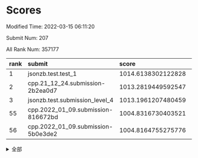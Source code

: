 # Scores

Modified Time: 2022-03-15 06:11:20

Submit Num: 207

All Rank Num: 357177

| rank |               submit               |       score        |       sigma        | pk_num |
| :--- | :--------------------------------- | :----------------- | :----------------- | :----- |
| 1    | jsonzb.test.test_1                 | 1014.6138302122828 | 0.8388028118356334 | 6899   |
| 2    | cpp.21_12_24.submission-2b2ea0d7   | 1013.2819449592547 | 0.8147555643146908 | 6903   |
| 3    | jsonzb.test.submission_level_4     | 1013.1961207480459 | 0.800747076082211  | 6898   |
| 55   | cpp.2022_01_09.submission-816672bd | 1004.8316730403521 | 0.7340061696541552 | 6902   |
| 56   | cpp.2022_01_09.submission-5b0e3de2 | 1004.8164755275776 | 0.7225885488452316 | 6897   |


<details>
<summary>全部</summary>

| rank |                 submit                 |       score        |       sigma        | pk_num |
| :--- | :------------------------------------- | :----------------- | :----------------- | :----- |
| 1    | jsonzb.test.test_1                     | 1014.6138302122828 | 0.8388028118356334 | 6899   |
| 2    | cpp.21_12_24.submission-2b2ea0d7       | 1013.2819449592547 | 0.8147555643146908 | 6903   |
| 3    | jsonzb.test.submission_level_4         | 1013.1961207480459 | 0.800747076082211  | 6898   |
| 4    | gobigger.level_3.submission_level_3_2  | 1012.0291560231439 | 0.7600267353345344 | 6904   |
| 5    | gobigger.level_3.submission_level_3_35 | 1011.9705888550869 | 0.7683143526197198 | 6905   |
| 6    | gobigger.level_3.submission_level_3_6  | 1011.5652269487899 | 0.7999323327268407 | 6898   |
| 7    | gobigger.level_3.submission_level_3_21 | 1011.5132936309424 | 0.7626834581947469 | 6902   |
| 8    | gobigger.level_3.submission_level_3_37 | 1011.2917073189501 | 0.761680589591037  | 6901   |
| 9    | gobigger.level_3.submission_level_3_8  | 1011.1918799312555 | 0.759942106358746  | 6902   |
| 10   | gobigger.level_3.submission_level_3_20 | 1010.9143988028924 | 0.7954011755975836 | 6906   |
| 11   | gobigger.level_3.submission_level_3_30 | 1010.9101240564462 | 0.7924598436029666 | 6901   |
| 12   | gobigger.level_3.submission_level_3_48 | 1010.8643377600504 | 0.7803689607123575 | 6903   |
| 13   | gobigger.level_3.submission_level_3_36 | 1010.8635720510422 | 0.7752864264784242 | 6903   |
| 14   | gobigger.level_3.submission_level_3_22 | 1010.7789063331746 | 0.7672264038196783 | 6901   |
| 15   | gobigger.level_3.submission_level_3_24 | 1010.6826805659358 | 0.779954901704049  | 6901   |
| 16   | gobigger.level_3.submission_level_3_31 | 1010.5689780392188 | 0.7443616979074513 | 6908   |
| 17   | gobigger.level_3.submission_level_3_4  | 1010.4909229257952 | 0.763162013919112  | 6906   |
| 18   | gobigger.level_3.submission_level_3_41 | 1010.4563564722129 | 0.7653372586015694 | 6903   |
| 19   | gobigger.level_3.submission_level_3_47 | 1010.4540563122912 | 0.7840122015930248 | 6904   |
| 20   | gobigger.level_3.submission_level_3_15 | 1010.4366531742404 | 0.7627180758667051 | 6903   |
| 21   | gobigger.level_3.submission_level_3_43 | 1010.4066728039013 | 0.7761384316529387 | 6902   |
| 22   | gobigger.level_3.submission_level_3_12 | 1010.3625694893702 | 0.7711189914141409 | 6907   |
| 23   | gobigger.level_3.submission_level_3_33 | 1010.3338417807743 | 0.7583624015822549 | 6898   |
| 24   | gobigger.level_3.submission_level_3_49 | 1010.3195476906561 | 0.7641010195255148 | 6904   |
| 25   | gobigger.level_3.submission_level_3_27 | 1010.3156264638881 | 0.7558699922935183 | 6906   |
| 26   | gobigger.level_3.submission_level_3_28 | 1010.2855063362696 | 0.7602361400360786 | 6904   |
| 27   | gobigger.level_3.submission_level_3_29 | 1010.277965217479  | 0.7595721352009362 | 6905   |
| 28   | gobigger.level_3.submission_level_3_18 | 1010.2690018266319 | 0.7654393966920203 | 6907   |
| 29   | gobigger.level_3.submission_level_3_38 | 1010.2490061015425 | 0.7781664755352171 | 6906   |
| 30   | gobigger.level_3.submission_level_3_19 | 1010.2286200727918 | 0.7498027730830138 | 6899   |
| 31   | gobigger.level_3.submission_level_3_23 | 1010.2116718294949 | 0.7547009417477093 | 6902   |
| 32   | gobigger.level_3.submission_level_3_1  | 1010.094532542328  | 0.7548797373919586 | 6904   |
| 33   | gobigger.level_3.submission_level_3_14 | 1010.0880201077041 | 0.7309118097966405 | 6904   |
| 34   | gobigger.level_3.submission_level_3_45 | 1010.0758770926842 | 0.7560609097283598 | 6901   |
| 35   | gobigger.level_3.submission_level_3_40 | 1010.0223980874937 | 0.7803423731346715 | 6897   |
| 36   | gobigger.level_3.submission_level_3_5  | 1009.9644466858317 | 0.7638588713315548 | 6906   |
| 37   | gobigger.level_3.submission_level_3_26 | 1009.9470177752715 | 0.7559467460213115 | 6904   |
| 38   | gobigger.level_3.submission_level_3_44 | 1009.9281845051783 | 0.7653418965568476 | 6899   |
| 39   | gobigger.level_3.submission_level_3_16 | 1009.9244471123718 | 0.7813238158554529 | 6902   |
| 40   | gobigger.level_3.submission_level_3_9  | 1009.6663466008424 | 0.7422571298573403 | 6900   |
| 41   | gobigger.level_3.submission_level_3_3  | 1009.6495721237881 | 0.7566059870762561 | 6899   |
| 42   | gobigger.level_3.submission_level_3_11 | 1009.6264939083788 | 0.7513957274173202 | 6898   |
| 43   | gobigger.level_3.submission_level_3_17 | 1009.5340231223694 | 0.7486432149098166 | 6899   |
| 44   | gobigger.level_3.submission_level_3_10 | 1009.3769761334943 | 0.7585673843951657 | 6902   |
| 45   | gobigger.level_3.submission_level_3_39 | 1009.3744882008149 | 0.7252321322174907 | 6902   |
| 46   | gobigger.level_3.submission_level_3_13 | 1009.3506900572519 | 0.7269127606584066 | 6899   |
| 47   | gobigger.level_3.submission_level_3_32 | 1009.2966003082354 | 0.7420464055171059 | 6903   |
| 48   | gobigger.level_3.submission_level_3_42 | 1009.2823949444752 | 0.7390442958293212 | 6902   |
| 49   | gobigger.level_3.submission_level_3_25 | 1008.853255252894  | 0.7459467893512908 | 6904   |
| 50   | gobigger.level_3.submission_level_3_34 | 1008.815412183057  | 0.7622194534737079 | 6900   |
| 51   | gobigger.level_3.submission_level_3_7  | 1008.5691446230805 | 0.7207415601265278 | 6900   |
| 52   | gobigger.level_3.submission_level_3_46 | 1008.3617958877849 | 0.7592495012657603 | 6905   |
| 53   | gobigger.level_3.submission_level_3_0  | 1007.5280517950358 | 0.7533854811898569 | 6906   |
| 54   | gobigger.level_1.submission_level_1_13 | 1005.4816120174545 | 0.7199912143086582 | 6897   |
| 55   | cpp.2022_01_09.submission-816672bd     | 1004.8316730403521 | 0.7340061696541552 | 6902   |
| 56   | cpp.2022_01_09.submission-5b0e3de2     | 1004.8164755275776 | 0.7225885488452316 | 6897   |
| 57   | gobigger.level_1.submission_level_1_16 | 1004.4269413849731 | 0.7310581122946457 | 6901   |
| 58   | gobigger.level_1.submission_level_1_17 | 1004.3249616212644 | 0.7171373463981768 | 6904   |
| 59   | gobigger.level_1.submission_level_1_2  | 1004.234049391948  | 0.7283549042838628 | 6904   |
| 60   | gobigger.level_1.submission_level_1_9  | 1004.1884463247355 | 0.7112077427719642 | 6903   |
| 61   | gobigger.level_1.submission_level_1_35 | 1004.1689872691907 | 0.7176298361458682 | 6904   |
| 62   | gobigger.level_1.submission_level_1_1  | 1004.0932805149714 | 0.712377010212586  | 6902   |
| 63   | gobigger.level_1.submission_level_1_4  | 1004.0734080024705 | 0.7204437175067294 | 6896   |
| 64   | gobigger.level_1.submission_level_1_48 | 1003.9391079379769 | 0.717645795419859  | 6900   |
| 65   | gobigger.level_1.submission_level_1_29 | 1003.8016129875364 | 0.7089860484277267 | 6904   |
| 66   | gobigger.level_1.submission_level_1_36 | 1003.69790692773   | 0.7131957919202682 | 6904   |
| 67   | gobigger.level_1.submission_level_1_26 | 1003.5938327041249 | 0.7214134973404487 | 6902   |
| 68   | gobigger.level_1.submission_level_1_40 | 1003.5642128803175 | 0.7075988156994752 | 6902   |
| 69   | gobigger.level_1.submission_level_1_34 | 1003.5354076205535 | 0.7164935303558317 | 6902   |
| 70   | gobigger.level_1.submission_level_1_27 | 1003.5290279940147 | 0.7075193774916644 | 6902   |
| 71   | gobigger.level_1.submission_level_1_14 | 1003.5200879000864 | 0.7079466624285781 | 6898   |
| 72   | gobigger.level_1.submission_level_1_6  | 1003.501743799229  | 0.7109327751123953 | 6903   |
| 73   | gobigger.level_1.submission_level_1_24 | 1003.4570510380826 | 0.7176314290805552 | 6905   |
| 74   | gobigger.level_1.submission_level_1_11 | 1003.4497129124774 | 0.7198196621561566 | 6902   |
| 75   | gobigger.level_1.submission_level_1_39 | 1003.4192888657508 | 0.7175818631121481 | 6896   |
| 76   | gobigger.level_1.submission_level_1_32 | 1003.3671138917364 | 0.7225894977955671 | 6900   |
| 77   | gobigger.level_1.submission_level_1_21 | 1003.3157688119406 | 0.7274340964331808 | 6899   |
| 78   | gobigger.level_1.submission_level_1_15 | 1003.1756984511436 | 0.7189482704215239 | 6907   |
| 79   | gobigger.level_1.submission_level_1_19 | 1003.1300720259143 | 0.7276496325488826 | 6903   |
| 80   | gobigger.level_1.submission_level_1_46 | 1003.0921167126296 | 0.7057571820813602 | 6902   |
| 81   | gobigger.level_1.submission_level_1_5  | 1003.0893777247943 | 0.7099874820250502 | 6900   |
| 82   | gobigger.level_1.submission_level_1_45 | 1003.0751136738173 | 0.7061420859795423 | 6903   |
| 83   | gobigger.level_1.submission_level_1_41 | 1003.0571809159135 | 0.7274968105188622 | 6900   |
| 84   | gobigger.level_1.submission_level_1_42 | 1003.0308298191005 | 0.7193190892190159 | 6898   |
| 85   | gobigger.level_1.submission_level_1_38 | 1002.9775657175642 | 0.7142480927648079 | 6903   |
| 86   | gobigger.level_1.submission_level_1_7  | 1002.9517252095673 | 0.7135681271880105 | 6905   |
| 87   | gobigger.level_1.submission_level_1_3  | 1002.9183952974876 | 0.7008251273724204 | 6904   |
| 88   | gobigger.level_1.submission_level_1_37 | 1002.8765777699343 | 0.7288475664608196 | 6904   |
| 89   | gobigger.level_1.submission_level_1_25 | 1002.797948051684  | 0.7272991613696996 | 6903   |
| 90   | gobigger.level_1.submission_level_1_31 | 1002.7766810973349 | 0.7175375285478951 | 6900   |
| 91   | gobigger.level_1.submission_level_1_30 | 1002.7740997588464 | 0.7141444610478742 | 6901   |
| 92   | gobigger.level_1.submission_level_1_44 | 1002.7458490394185 | 0.7086155542126102 | 6906   |
| 93   | gobigger.level_1.submission_level_1_20 | 1002.6970027236906 | 0.7069470872555816 | 6898   |
| 94   | gobigger.level_1.submission_level_1_8  | 1002.5551601185448 | 0.7233328656952762 | 6903   |
| 95   | gobigger.level_1.submission_level_1_18 | 1002.5019061001894 | 0.7065265703167308 | 6900   |
| 96   | gobigger.level_1.submission_level_1_33 | 1002.398433426239  | 0.7069270915108518 | 6899   |
| 97   | gobigger.level_1.submission_level_1_28 | 1002.3350956271269 | 0.7184802472331138 | 6901   |
| 98   | gobigger.level_1.submission_level_1_12 | 1002.3238434561954 | 0.7236490391976368 | 6902   |
| 99   | gobigger.level_1.submission_level_1_10 | 1002.3232967462103 | 0.721017707648078  | 6899   |
| 100  | gobigger.level_1.submission_level_1_43 | 1002.2858511274109 | 0.7176288518078928 | 6904   |
| 101  | gobigger.level_1.submission_level_1_0  | 1002.2010917724991 | 0.7172166941731415 | 6901   |
| 102  | gobigger.level_1.submission_level_1_22 | 1002.1673399224488 | 0.7112200380101595 | 6907   |
| 103  | gobigger.level_1.submission_level_1_23 | 1001.9781816113646 | 0.7113530083692049 | 6901   |
| 104  | gobigger.level_1.submission_level_1_47 | 1001.8858569470639 | 0.7041112947141023 | 6906   |
| 105  | gobigger.level_1.submission_level_1_49 | 1001.8117418917421 | 0.7043911650706072 | 6902   |
| 106  | gobigger.random.submission_random_33   | 997.1370537078928  | 0.7032799352554051 | 6901   |
| 107  | gobigger.random.submission_random_13   | 997.1018328332495  | 0.715144972567014  | 6903   |
| 108  | gobigger.random.submission_random_40   | 997.0737670033449  | 0.6995164652289514 | 6899   |
| 109  | gobigger.random.submission_random_28   | 996.992187003789   | 0.7004460192095816 | 6904   |
| 110  | gobigger.random.submission_random_19   | 996.9262815700359  | 0.7042782617785687 | 6902   |
| 111  | gobigger.random.submission_random_16   | 996.9237967824614  | 0.7243504280735793 | 6906   |
| 112  | gobigger.random.submission_random_17   | 996.7342976452547  | 0.7040588278065675 | 6900   |
| 113  | gobigger.random.submission_random_35   | 996.6774695034752  | 0.7171711221406937 | 6906   |
| 114  | gobigger.random.submission_random_21   | 996.6075454519114  | 0.712023694471979  | 6898   |
| 115  | gobigger.random.submission_random_12   | 996.5700861861143  | 0.7187684322385276 | 6898   |
| 116  | gobigger.random.submission_random_3    | 996.4623099873442  | 0.7044987436188743 | 6903   |
| 117  | gobigger.random.submission_random_39   | 996.4106122071613  | 0.712349725838148  | 6893   |
| 118  | gobigger.random.submission_random_14   | 996.4050347833397  | 0.7197296031729541 | 6905   |
| 119  | gobigger.random.submission_random_8    | 996.3949649735063  | 0.7154803434172786 | 6906   |
| 120  | gobigger.random.submission_random_34   | 996.38259449797    | 0.7102503193107668 | 6902   |
| 121  | gobigger.random.submission_random_36   | 996.3647189570261  | 0.7087044752219833 | 6901   |
| 122  | gobigger.random.submission_random_32   | 996.3363324082982  | 0.7154063248347365 | 6905   |
| 123  | gobigger.random.submission_random_45   | 996.2970448968421  | 0.7167063598865981 | 6904   |
| 124  | gobigger.random.submission_random_20   | 996.1670128453925  | 0.6950711142093898 | 6904   |
| 125  | gobigger.random.submission_random_0    | 996.1609903615943  | 0.6998779329246193 | 6899   |
| 126  | gobigger.random.submission_random_44   | 996.1233748887632  | 0.709355347620747  | 6907   |
| 127  | gobigger.random.submission_random_26   | 996.1070334967392  | 0.6968388325346052 | 6899   |
| 128  | gobigger.random.submission_random_18   | 996.07670765429    | 0.715241880543027  | 6901   |
| 129  | gobigger.random.submission_random_10   | 996.0036066353478  | 0.7142825203062847 | 6905   |
| 130  | gobigger.random.submission_random_43   | 995.9450147343645  | 0.7221858139974839 | 6902   |
| 131  | gobigger.random.submission_random_37   | 995.8923998968622  | 0.7064589818705556 | 6906   |
| 132  | gobigger.random.submission_random_41   | 995.8502071233088  | 0.7007840676754775 | 6905   |
| 133  | gobigger.random.submission_random_22   | 995.8231337534311  | 0.712689538360313  | 6900   |
| 134  | gobigger.random.submission_random_31   | 995.7975439157561  | 0.7143358027495246 | 6904   |
| 135  | gobigger.random.submission_random_24   | 995.7725365799349  | 0.7113474814686178 | 6901   |
| 136  | gobigger.random.submission_random_42   | 995.7105462763201  | 0.7030562283095604 | 6900   |
| 137  | gobigger.random.submission_random_23   | 995.6967475828196  | 0.7041704850700458 | 6900   |
| 138  | gobigger.random.submission_random_49   | 995.6943422223403  | 0.7080306405986704 | 6895   |
| 139  | gobigger.random.submission_random_15   | 995.6843484519759  | 0.7238186121006954 | 6898   |
| 140  | gobigger.random.submission_random_7    | 995.6018321800858  | 0.707278730017286  | 6900   |
| 141  | gobigger.random.submission_random_11   | 995.5920389075577  | 0.704852767982596  | 6896   |
| 142  | gobigger.random.submission_random_5    | 995.5749419381107  | 0.7120493929395396 | 6899   |
| 143  | gobigger.random.submission_random_25   | 995.5730779996084  | 0.7029769815589147 | 6905   |
| 144  | gobigger.random.submission_random_47   | 995.5223306618796  | 0.7102949069738048 | 6904   |
| 145  | gobigger.random.submission_random_46   | 995.4900093878102  | 0.7074245604835152 | 6905   |
| 146  | gobigger.random.submission_random_9    | 995.3637470840036  | 0.7145448521088275 | 6897   |
| 147  | gobigger.random.submission_random_30   | 995.3473877300864  | 0.7264579328520575 | 6900   |
| 148  | gobigger.random.submission_random_29   | 995.3320581323761  | 0.7154081104449356 | 6903   |
| 149  | gobigger.random.submission_random_6    | 995.3012730185769  | 0.7200038464536749 | 6901   |
| 150  | gobigger.random.submission_random_27   | 995.2126517100638  | 0.7046314787542862 | 6901   |
| 151  | gobigger.random.submission_random_48   | 995.1713419765953  | 0.7068284467802888 | 6904   |
| 152  | gobigger.random.submission_random_2    | 995.086187604076   | 0.7110471705504551 | 6902   |
| 153  | gobigger.random.submission_random_38   | 995.0755076487096  | 0.7110974353324596 | 6902   |
| 154  | gobigger.random.submission_random_1    | 994.8189085111005  | 0.7183597432156487 | 6903   |
| 155  | gobigger.random.submission_random_4    | 994.7552479671517  | 0.6981528701785826 | 6905   |
| 156  | gobigger.level_2.submission_level_2_48 | 993.939262698418   | 0.7196197289076853 | 6906   |
| 157  | gobigger.level_2.submission_level_2_46 | 993.7282851322029  | 0.7316546654301918 | 6896   |
| 158  | gobigger.level_2.submission_level_2_24 | 993.6764471981871  | 0.7494715657265767 | 6903   |
| 159  | gobigger.level_2.submission_level_2_2  | 993.6630002289814  | 0.7260336585678698 | 6901   |
| 160  | gobigger.level_2.submission_level_2_10 | 993.5379984707646  | 0.7371450503828413 | 6900   |
| 161  | gobigger.level_2.submission_level_2_20 | 993.2766715868758  | 0.7430556846856448 | 6896   |
| 162  | gobigger.level_2.submission_level_2_42 | 993.0837787342181  | 0.74397845617867   | 6905   |
| 163  | gobigger.level_2.submission_level_2_22 | 992.9811912770376  | 0.7325618030549326 | 6907   |
| 164  | gobigger.level_2.submission_level_2_19 | 992.9437820227356  | 0.7537338266521112 | 6903   |
| 165  | gobigger.level_2.submission_level_2_11 | 992.8824273087158  | 0.7323788922975591 | 6902   |
| 166  | gobigger.level_2.submission_level_2_45 | 992.8475941830279  | 0.7314867008223996 | 6900   |
| 167  | gobigger.level_2.submission_level_2_33 | 992.8230923534921  | 0.7383331780621322 | 6906   |
| 168  | gobigger.level_2.submission_level_2_17 | 992.6854411721621  | 0.7482918190029977 | 6896   |
| 169  | gobigger.level_2.submission_level_2_41 | 992.6814630281167  | 0.7405209042889058 | 6899   |
| 170  | gobigger.level_2.submission_level_2_39 | 992.5566422764018  | 0.7365641747285526 | 6907   |
| 171  | gobigger.level_2.submission_level_2_23 | 992.4597057496479  | 0.7358369095042772 | 6903   |
| 172  | gobigger.level_2.submission_level_2_7  | 992.4459977173709  | 0.7394528976579422 | 6906   |
| 173  | gobigger.level_2.submission_level_2_35 | 992.39502752375    | 0.7350023613013259 | 6902   |
| 174  | gobigger.level_2.submission_level_2_13 | 992.2764948780352  | 0.7389777252141895 | 6904   |
| 175  | gobigger.level_2.submission_level_2_27 | 992.2687262135859  | 0.7508465390210199 | 6905   |
| 176  | gobigger.level_2.submission_level_2_34 | 992.2468466233385  | 0.7414147621766168 | 6904   |
| 177  | gobigger.level_2.submission_level_2_15 | 992.1581674616667  | 0.7318089437137384 | 6905   |
| 178  | gobigger.level_2.submission_level_2_8  | 991.9500572065084  | 0.7397318032276287 | 6897   |
| 179  | gobigger.level_2.submission_level_2_47 | 991.908950821544   | 0.7590562714482003 | 6904   |
| 180  | gobigger.level_2.submission_level_2_29 | 991.9031321708126  | 0.7320165854789407 | 6906   |
| 181  | gobigger.level_2.submission_level_2_31 | 991.902204606145   | 0.7412143852939691 | 6909   |
| 182  | gobigger.level_2.submission_level_2_25 | 991.8886557737706  | 0.7741238139312896 | 6904   |
| 183  | gobigger.level_2.submission_level_2_44 | 991.8860240392822  | 0.7495534985796516 | 6904   |
| 184  | gobigger.level_2.submission_level_2_6  | 991.8511720421153  | 0.7352201433150012 | 6896   |
| 185  | gobigger.level_2.submission_level_2_36 | 991.8489616097214  | 0.7396542372676729 | 6899   |
| 186  | gobigger.level_2.submission_level_2_28 | 991.8384847551089  | 0.7630679262664387 | 6898   |
| 187  | gobigger.level_2.submission_level_2_14 | 991.829198845315   | 0.751970257899904  | 6905   |
| 188  | gobigger.level_2.submission_level_2_4  | 991.7199241035116  | 0.7415089644967185 | 6906   |
| 189  | gobigger.level_2.submission_level_2_12 | 991.7179938151502  | 0.7486316815004211 | 6901   |
| 190  | gobigger.level_2.submission_level_2_5  | 991.6807561783681  | 0.7390096823341448 | 6903   |
| 191  | gobigger.level_2.submission_level_2_43 | 991.6503392638602  | 0.7435273250256409 | 6905   |
| 192  | gobigger.level_2.submission_level_2_37 | 991.5857452505498  | 0.7591080556133939 | 6895   |
| 193  | gobigger.level_2.submission_level_2_1  | 991.4440945310187  | 0.7598709830114275 | 6898   |
| 194  | gobigger.level_2.submission_level_2_16 | 991.3200601532666  | 0.7508177975628876 | 6904   |
| 195  | gobigger.level_2.submission_level_2_30 | 991.2294381340952  | 0.7661607201742158 | 6900   |
| 196  | gobigger.level_2.submission_level_2_3  | 991.2236761345838  | 0.7532819768156472 | 6903   |
| 197  | gobigger.level_2.submission_level_2_49 | 991.1901334467865  | 0.7411539136438658 | 6902   |
| 198  | gobigger.level_2.submission_level_2_0  | 991.1294381887736  | 0.755386853909968  | 6902   |
| 199  | gobigger.level_2.submission_level_2_38 | 990.9078108461745  | 0.7577474018391226 | 6905   |
| 200  | gobigger.level_2.submission_level_2_26 | 990.8328072464989  | 0.7379560518819778 | 6893   |
| 201  | gobigger.level_2.submission_level_2_40 | 990.7888640704459  | 0.7573923385093925 | 6901   |
| 202  | gobigger.level_2.submission_level_2_32 | 990.5767144798035  | 0.761775028119437  | 6906   |
| 203  | gobigger.level_2.submission_level_2_18 | 990.5406188119039  | 0.7845759952499082 | 6900   |
| 204  | gobigger.level_2.submission_level_2_21 | 990.4254054512675  | 0.7709215716731258 | 6900   |
| 205  | gobigger.level_2.submission_level_2_9  | 990.1800789483317  | 0.7442500936602051 | 6898   |
| 206  | gobigger.none.submission_none_0        | 976.8681567155434  | 1.3681128167027252 | 6901   |
| 207  | gobigger.none.submission_none_1        | 975.0659006196744  | 1.521320502712335  | 6903   |

</details>
